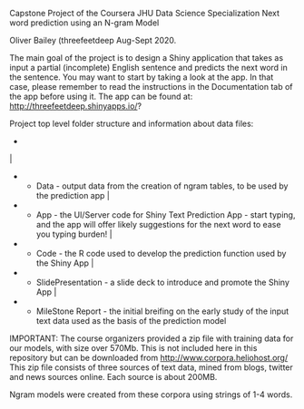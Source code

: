 Capstone Project of the Coursera JHU Data Science Specialization
Next word prediction using an N-gram Model

Oliver Bailey (threefeetdeep
Aug-Sept 2020.

The main goal of the project is to design a Shiny application that takes as input a partial (incomplete) English sentence and predicts the next word in the sentence. You may want to start by taking a look at the app. In that case, please remember to read the instructions in the Documentation tab of the app before using it. The app can be found at:
http://threefeetdeep.shinyapps.io/?


Project top level folder structure and information about data files:

  *
  |
  * - Data - output data from the creation of ngram tables, to be used by the prediction app
  |
  * - App - the UI/Server code for Shiny Text Prediction App - start typing, and the app will offer likely suggestions for the next word to ease you typing burden!
  |
  * - Code - the R code used to develop the prediction function used by the Shiny App
  |
  * - SlidePresentation - a slide deck to introduce and promote the Shiny App
  |
  * - MileStone Report - the initial breifing on the early study of the input text data used as the basis of the prediction model
  
IMPORTANT:  The course organizers provided a zip file with training data for our models, with size over 570Mb. This is not included here in this repository but can be downloaded from  http://www.corpora.heliohost.org/  This zip file consists of three sources of text data, mined from blogs, twitter and news sources online. Each source is about 200MB.

 Ngram models were created from these corpora using strings of 1-4 words. 

